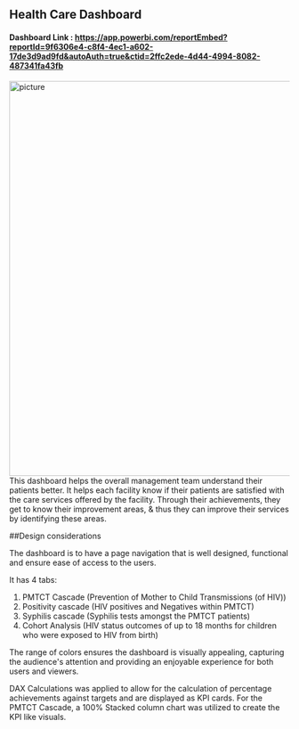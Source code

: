 ## Health Care Dashboard

#### Dashboard Link : https://app.powerbi.com/reportEmbed?reportId=9f6306e4-c8f4-4ec1-a602-17de3d9ad9fd&autoAuth=true&ctid=2ffc2ede-4d44-4994-8082-487341fa43fb

<img width="709" alt="picture" src="https://github.com/user-attachments/assets/052801cc-760d-422f-9f84-727aef044b93">
This dashboard helps the overall management team understand their patients better. It helps each facility know if their patients are satisfied with the care services offered by the facility. Through their achievements, they get to know their improvement areas, & thus they can improve their services by identifying these areas.

##Design considerations

The dashboard is to have a page navigation that is well designed, functional and ensure ease of access to the users. 

It has 4 tabs:
1. PMTCT Cascade (Prevention of Mother to Child Transmissions (of HIV)) 
2. Positivity cascade (HIV positives and Negatives within PMTCT)
3. Syphilis cascade (Syphilis tests amongst the PMTCT patients)
4. Cohort Analysis (HIV status outcomes of up to 18 months for children who were exposed to HIV from birth)

The range of colors ensures the dashboard is visually appealing, capturing the audience's attention and providing an enjoyable experience for both users and viewers.

DAX Calculations was applied to allow for the calculation of percentage achievements against targets and are displayed as KPI cards. For the PMTCT Cascade, a 100% Stacked column chart was utilized to create the KPI like visuals.
